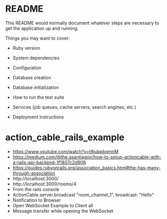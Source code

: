 # README

This README would normally document whatever steps are necessary to get the
application up and running.

Things you may want to cover:

* Ruby version

* System dependencies

* Configuration

* Database creation

* Database initialization

* How to run the test suite

* Services (job queues, cache servers, search engines, etc.)

* Deployment instructions

# action_cable_rails_example
* https://www.youtube.com/watch?v=t9iubpbqmnM
* https://medium.com/@the.asantiagojr/how-to-setup-actioncable-with-a-rails-api-backend-1f1807c2d908
* https://guides.rubyonrails.org/association_basics.html#the-has-many-through-association
* http://localhost:3000/
* http://localhost:3000/rooms/4
* From the rails console
* ActionCable.server.broadcast "room_channel_1", broadcast: "Hello"
* Notification to Browser
* Open WebSocket Example to Client all
* Message transfer while opening the WebSocket


